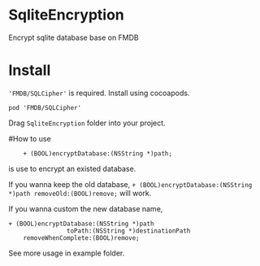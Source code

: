 # SqliteEncryption
Encrypt sqlite database base on FMDB

# Install

`'FMDB/SQLCipher'` is required.
Install using cocoapods.
```
pod 'FMDB/SQLCipher'
```
Drag `SqliteEncryption` folder into your project.

#How to use

```
	+ (BOOL)encryptDatabase:(NSString *)path;
```
 is use to encrypt an existed database.

 If you wanna keep the old database, `+ (BOOL)encryptDatabase:(NSString *)path removeOld:(BOOL)remove;` will work.

 If you wanna custom the new database name,
 ```
 + (BOOL)encryptDatabase:(NSString *)path
                 toPath:(NSString *)destinationPath
     removeWhenComplete:(BOOL)remove;
 ```

 See more usage in example folder.